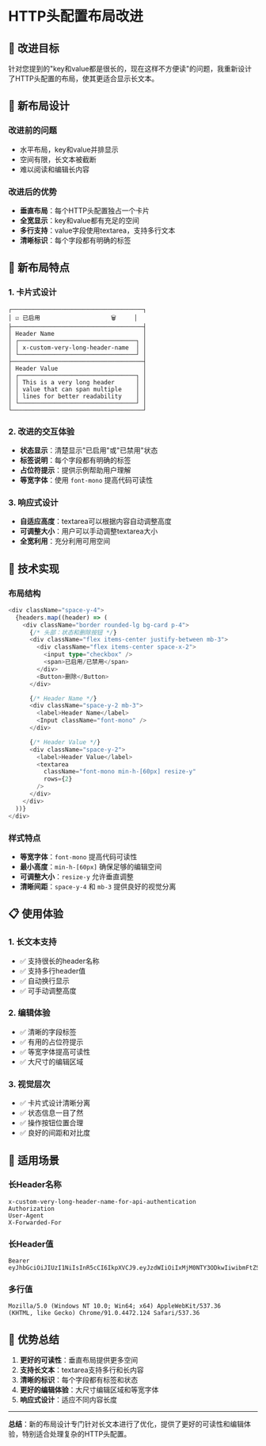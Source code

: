 # HTTP头配置布局改进

## 🎯 改进目标

针对您提到的"key和value都是很长的，现在这样不方便读"的问题，我重新设计了HTTP头配置的布局，使其更适合显示长文本。

## 📱 新布局设计

### 改进前的问题
- 水平布局，key和value并排显示
- 空间有限，长文本被截断
- 难以阅读和编辑长内容

### 改进后的优势
- **垂直布局**：每个HTTP头配置独占一个卡片
- **全宽显示**：key和value都有充足的空间
- **多行支持**：value字段使用textarea，支持多行文本
- **清晰标识**：每个字段都有明确的标签

## 🎨 新布局特点

### 1. 卡片式设计
```
┌─────────────────────────────────────┐
│ ☑️ 已启用                    🗑️     │
├─────────────────────────────────────┤
│ Header Name                         │
│ ┌─────────────────────────────────┐ │
│ │ x-custom-very-long-header-name  │ │
│ └─────────────────────────────────┘ │
├─────────────────────────────────────┤
│ Header Value                        │
│ ┌─────────────────────────────────┐ │
│ │ This is a very long header      │ │
│ │ value that can span multiple    │ │
│ │ lines for better readability    │ │
│ └─────────────────────────────────┘ │
└─────────────────────────────────────┘
```

### 2. 改进的交互体验
- **状态显示**：清楚显示"已启用"或"已禁用"状态
- **标签说明**：每个字段都有明确的标签
- **占位符提示**：提供示例帮助用户理解
- **等宽字体**：使用 `font-mono` 提高代码可读性

### 3. 响应式设计
- **自适应高度**：textarea可以根据内容自动调整高度
- **可调整大小**：用户可以手动调整textarea大小
- **全宽利用**：充分利用可用空间

## 🔧 技术实现

### 布局结构
```typescript
<div className="space-y-4">
  {headers.map((header) => (
    <div className="border rounded-lg bg-card p-4">
      {/* 头部：状态和删除按钮 */}
      <div className="flex items-center justify-between mb-3">
        <div className="flex items-center space-x-2">
          <input type="checkbox" />
          <span>已启用/已禁用</span>
        </div>
        <Button>删除</Button>
      </div>

      {/* Header Name */}
      <div className="space-y-2 mb-3">
        <label>Header Name</label>
        <Input className="font-mono" />
      </div>

      {/* Header Value */}
      <div className="space-y-2">
        <label>Header Value</label>
        <textarea 
          className="font-mono min-h-[60px] resize-y"
          rows={2}
        />
      </div>
    </div>
  ))}
</div>
```

### 样式特点
- **等宽字体**：`font-mono` 提高代码可读性
- **最小高度**：`min-h-[60px]` 确保足够的编辑空间
- **可调整大小**：`resize-y` 允许垂直调整
- **清晰间距**：`space-y-4` 和 `mb-3` 提供良好的视觉分离

## 📋 使用体验

### 1. 长文本支持
- ✅ 支持很长的header名称
- ✅ 支持多行header值
- ✅ 自动换行显示
- ✅ 可手动调整高度

### 2. 编辑体验
- ✅ 清晰的字段标签
- ✅ 有用的占位符提示
- ✅ 等宽字体提高可读性
- ✅ 大尺寸的编辑区域

### 3. 视觉层次
- ✅ 卡片式设计清晰分离
- ✅ 状态信息一目了然
- ✅ 操作按钮位置合理
- ✅ 良好的间距和对比度

## 🎯 适用场景

### 长Header名称
```
x-custom-very-long-header-name-for-api-authentication
Authorization
User-Agent
X-Forwarded-For
```

### 长Header值
```
Bearer eyJhbGciOiJIUzI1NiIsInR5cCI6IkpXVCJ9.eyJzdWIiOiIxMjM0NTY3ODkwIiwibmFtZSI6IkpvaG4gRG9lIiwiaWF0IjoxNTE2MjM5MDIyfQ.SflKxwRJSMeKKF2QT4fwpMeJf36POk6yJV_adQssw5c
```

### 多行值
```
Mozilla/5.0 (Windows NT 10.0; Win64; x64) AppleWebKit/537.36 
(KHTML, like Gecko) Chrome/91.0.4472.124 Safari/537.36
```

## 🚀 优势总结

1. **更好的可读性**：垂直布局提供更多空间
2. **支持长文本**：textarea支持多行和长内容
3. **清晰的标识**：每个字段都有标签和状态
4. **更好的编辑体验**：大尺寸编辑区域和等宽字体
5. **响应式设计**：适应不同内容长度

---

**总结**：新的布局设计专门针对长文本进行了优化，提供了更好的可读性和编辑体验，特别适合处理复杂的HTTP头配置。
